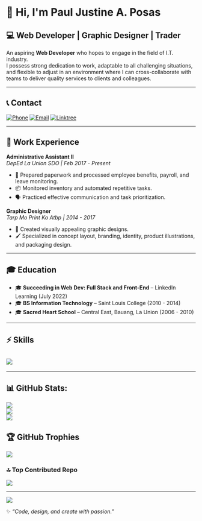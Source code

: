 # 👋 Hi, I'm Paul Justine A. Posas

## 💻 Web Developer | Graphic Designer | Trader

An aspiring **Web Developer** who hopes to engage in the field of I.T. industry.  
I possess strong dedication to work, adaptable to all challenging situations, and flexible to adjust in an environment where I can cross-collaborate with teams to deliver quality services to clients and colleagues.

---

## 📞 Contact
[![Phone](https://img.shields.io/badge/Phone-%2B63%20976%20041%206473-blue?style=for-the-badge&logo=phone&logoColor=white)](tel:+639760416473)  [![Email](https://img.shields.io/badge/Email-pableuiposas%40gmail.com-red?style=for-the-badge&logo=gmail&logoColor=white)](mailto:pableuiposas@gmail.com)  [![Linktree](https://img.shields.io/badge/Linktree-Profile-green?style=for-the-badge&logo=linktree&logoColor=white)](https://linktr.ee/devxpaul)  

---

## 💼 Work Experience

**Administrative Assistant II**  
_DepEd La Union SDO | Feb 2017 - Present_  
- 📑 Prepared paperwork and processed employee benefits, payroll, and leave monitoring.  
- 📦 Monitored inventory and automated repetitive tasks.  
- 🗣️ Practiced effective communication and task prioritization.  

**Graphic Designer**  
_Tarp Mo Print Ko Atbp | 2014 - 2017_  
- 🎨 Created visually appealing graphic designs.  
- 🖌️ Specialized in concept layout, branding, identity, product illustrations, and packaging design.  

---

## 🎓 Education

- 🎓 **Succeeding in Web Dev: Full Stack and Front-End** – LinkedIn Learning (July 2022)  
- 🎓 **BS Information Technology** – Saint Louis College (2010 - 2014)  
- 🎓 **Sacred Heart School** – Central East, Bauang, La Union (2006 - 2010)  

---

## ⚡ Skills

## [![](https://skillicons.dev/icons?i=html,css,js,bootstrap,github,mysql,ai,ps,vscode)](https://skillicons.dev)
---

## 📊 GitHub Stats:
![](https://github-readme-stats.vercel.app/api?username=pableuicodes&theme=tokyonight&hide_border=false&include_all_commits=false&count_private=false)<br/>
![](https://nirzak-streak-stats.vercel.app/?user=pableuicodes&theme=tokyonight&hide_border=false)<br/>
![](https://github-readme-stats.vercel.app/api/top-langs/?username=pableuicodes&theme=tokyonight&hide_border=false&include_all_commits=false&count_private=false&layout=compact)

## 🏆 GitHub Trophies
![](https://github-profile-trophy.vercel.app/?username=pableuicodes&theme=tokyonight&no-frame=false&no-bg=false&margin-w=4)

### 🔝 Top Contributed Repo
![](https://github-contributor-stats.vercel.app/api?username=pableuicodes&limit=5&theme=dark&combine_all_yearly_contributions=true)

---
[![](https://visitcount.itsvg.in/api?id=pableuicodes&icon=0&color=0)](https://visitcount.itsvg.in)

<!-- Proudly created with GPRM ( https://gprm.itsvg.in ) -->

✨ *“Code, design, and create with passion.”*  
